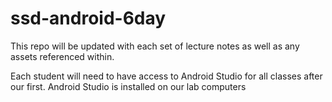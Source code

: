 # ssd-android-6day

This repo will be updated with each set of lecture notes as well as any assets referenced within.

Each student will need to have access to Android Studio for all classes after our first. Android Studio is installed on our lab computers
